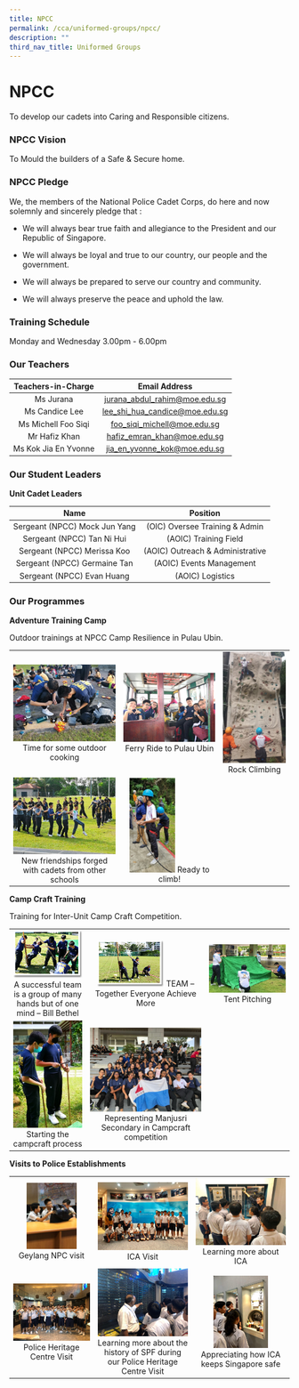 ```yaml
---
title: NPCC
permalink: /cca/uniformed-groups/npcc/
description: ""
third_nav_title: Uniformed Groups
---
```

# NPCC

To develop our cadets into Caring and Responsible citizens.

### NPCC Vision

To Mould the builders of a Safe & Secure home.

### NPCC Pledge

We, the members of the National Police Cadet Corps, do here and now solemnly and sincerely pledge that :

*   We will always bear true faith and allegiance to the President and our Republic of Singapore.  
    
*   We will always be loyal and true to our country, our people and the government.  
    
*   We will always be prepared to serve our country and community.  
    
*   We will always preserve the peace and uphold the law.  

### Training Schedule

Monday and Wednesday 3.00pm - 6.00pm

### Our Teachers


| Teachers-in-Charge   | Email Address                   |
|:-----------------:|:----------------------------:|
|      Ms Jurana       |   jurana_abdul_rahim@moe.edu.sg |
|    Ms Candice Lee    | lee_shi_hua_candice@moe.edu.sg  |
| Ms Michell Foo Siqi  | foo_siqi_michell@moe.edu.sg     |
|     Mr Hafiz Khan    |   hafiz_emran_khan@moe.edu.sg   |
| Ms Kok Jia En Yvonne |   jia_en_yvonne_kok@moe.edu.sg  |

### Our Student Leaders

**Unit Cadet Leaders**

| Name                          | Position                         |
|:-----------------:|:----------------------------:|
| Sergeant (NPCC) Mock Jun Yang |  (OIC) Oversee Training & Admin  |
|   Sergeant (NPCC) Tan Ni Hui  |       (AOIC) Training Field      |
|  Sergeant (NPCC) Merissa Koo  | (AOIC) Outreach & Administrative |
|  Sergeant (NPCC) Germaine Tan |     (AOIC) Events Management     |
|   Sergeant (NPCC) Evan Huang  |         (AOIC) Logistics         |

### Our Programmes

**Adventure Training Camp**

Outdoor trainings at NPCC Camp Resilience in Pulau Ubin.

|   |   |   |
|:---:|:---:|:---:|
| ![](/images/Cca/NPCC/Time%20for%20some%20outdoor%20cooking.jpg) Time for some outdoor cooking	 | ![](/images/Cca/NPCC/Ferry%20ride%20to%20Pulau%20Ubin.jpg)   Ferry Ride to Pulau Ubin  | ![](/images/Cca/NPCC/Rock%20Climbing.jpg)   Rock Climbing  |
| ![](/images/Cca/NPCC/New%20friendships%20forged%20with%20cadets%20from%20other%20schools.jpg) New friendships forged with cadets from other schools |  <img src="/images/Cca/NPCC/Ready%20to%20climb.jpg"  style="width:50%"> Ready to climb! |   |


**Camp Craft Training**

Training for Inter-Unit Camp Craft Competition.

|   |   |   |
|:---:|:---:|:---:|
| ![](/images/Cca/NPCC/npcc05.png) A successful team is a group of many hands but of one mind – Bill Bethel	 | <img src="/images/Cca/NPCC/npcc06.png"  style="width:60%"> TEAM – Together Everyone Achieve More	 | ![](/images/Cca/NPCC/Tent%20Pitching.jpg) Tent Pitching |
| ![](/images/Cca/NPCC/Starting%20the%20campcraft%20process.jpg) Starting the campcraft process	 |  ![](/images/Cca/NPCC/Representing%20Manjusri%20Secondary%20in%20Campcraft%20competition.jpg) Representing Manjusri Secondary in Campcraft competition	 |   |


**Visits to Police Establishments**


|   |   |   |
|:---:|:---:|:---:|
|  <img src="/images/Cca/NPCC/Geylang%20NPC%20visit.jpeg" style="width:65%">  Geylang NPC visit	 |  ![](/images/Cca/NPCC/ICA%20Visit.jpg) ICA Visit	 |  ![](/images/Cca/NPCC/Learning%20more%20about%20ICA.jpg)  Learning more about ICA  |
|  ![](/images/Cca/NPCC/Police%20Heritage%20Centre%20Visit.jpeg)  Police Heritage Centre Visit    |   ![](/images/Cca/NPCC/Learning%20more%20about%20the%20history%20of%20SPF%20during%20our%20Police%20Heritage%20Centre%20Visit.jpeg) Learning more about the history of SPF during our Police Heritage Centre Visit  |  <img src="/images/Cca/NPCC/Appreciating%20how%20ICA%20keeps%20Singapore%20safe.jpg" style="width:60%">   Appreciating how ICA keeps Singapore safe |